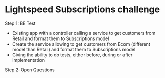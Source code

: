 # Lightspeed Subscriptions challenge

Step 1: BE Test

- Existing app with a controller calling a service to get customers from Retail and format them to Subscriptions model
- Create the service allowing to get customers from Ecom (different model than Retail) and format them to Subscriptions model
- Giving the ability to do tests, either before, during or after implementation

Step 2: Open Questions
